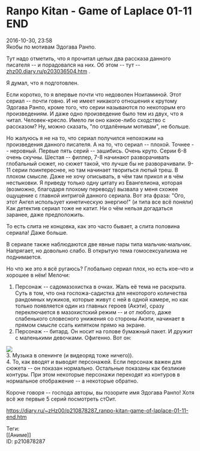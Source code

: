 Ranpo Kitan - Game of Laplace 01-11 END
========================================

   
 2016-10-30, 23:58   
  Якобы по мотивам Эдогава Ранпо.   
   
 Тут надо отметить, что я прочитал целых два рассказа данного писателя -- и порадовался на них. Об этом -- тут --  [zhz00.diary.ru/p203036504.htm](Эдогава%20Ранпо%20%20Человек-кресло,%20Красная%20комната)  .   
   
 Я думал, что я подготовлен.   
   
 Если коротко, то я впервые почти что недоволен Ноитаминой. Этот сериал -- почти говно. И не имеет никакого отношения к крутому Эдогава Ранпо, кроме того, что серии называются по некоторым его произведениям. И даже одно произведение было тем из двух, что я читал. Человек-кресло. Имело ли оно какое-либо сходство с рассказом? Ну, можно сказать, "по отдалённым мотивам", не больше.   
   
 Но жалуюсь я не на то, что сериал получился непохожим на произведения данного писателя. А на то, что сериал -- плохой. Точнее -- неровный. Первые пять серий -- зашибись. Очень круто. Серии 6-8 очень скучны. Шестая -- филлер, 7-8 начинают разворачивать глобальный сюжет, но сюжет такой, что лучше бы не разворачивали. 9-11 серии поинтереснее, но там начинает твориться лютый треш. В плохом смысле. Даже не хочу описывать, в чём там прикол и в чём нестыковки. Я приведу только одну цитату из Евангелиона, которая (возможно, благодаря плохому переводу) вызвала у меня схожее ощущение с главной интригой данного сериала. Вот эта фраза: "Ого, этот Ангел использует кинетическую энергию!" (и типа все всё поняли) Как детектив сериал тоже не катит. Ни о чём нельзя догадаться заранее, даже предположить.   
   
 То есть слита не концовка, как это часто бывает, а слита половина сериала! Даже больше.   
   
 В сериале также наблюдаются две явные пары типа мальчик-мальчик. Напрягает, но довольно слабо. В открытую тема гомосексуализма не поднимается.   
   
 Но что же это я всё ругаюсь? Глобально сериал плох, но есть кое-что и хорошее в нём! Мелочи:   
 1. Персонаж -- садомазохистка в очках. Жаль её тема не раскрыта. Суть в том, что она госпожа-садистка для некоторого количества рандомных мужиков, которые живут с ней в одной камере, но как только появляется один из главных героев (Акэти), сразу переключается в мазохистский режим -- и от любого, даже слабенького словесного унижения со стороны Акэти, начинает в прямом смысле ссать кипятком прямо на экране.   
 2. Персонаж -- битард. Он носит на голове бумажный пакет. И дружит с маленькими девочками. Офигенно. Вот он:   
   
   [![](https://i.imgur.com/WNxcQ2il.png)](https://i.imgur.com/WNxcQ2i.png)     
 3. Музыка в опенинге (и видеоряд тоже ничего)).   
 4. То, как вводят и выводят персонажей. Если персонаж важен для сюжета -- он показан нормально. Остальные показаны как безликие контуры. При этом некоторые персонажи переходят из контуров в нормальное отображение -- а некоторые обратно.   
   
 Короче говоря -- господа авторы, вы позорите имя Эдогава Ранпо! Хотя всё же первые 5 серий посмотреть стОит.   
    
 <https://diary.ru/~zHz00/p210878287_ranpo-kitan-game-of-laplace-01-11-end.htm>   
   
 Теги:   
 [[Аниме]]   
 ID: p210878287